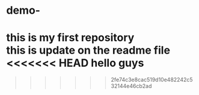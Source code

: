 # demo-
this is my first repository
<br>
<b>this is update on the readme file</b>
<<<<<<< HEAD
hello guys
=======
>>>>>>> 2fe74c3e8cac519d10e482242c532144e46cb2ad

